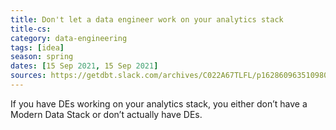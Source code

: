 ```yaml
---
title: Don't let a data engineer work on your analytics stack
title-cs: 
category: data-engineering
tags: [idea]
season: spring
dates: [15 Sep 2021, 15 Sep 2021]
sources: https://getdbt.slack.com/archives/C022A67TLFL/p1628609635109800?thread_ts=1628279819.038800&cid=C022A67TLFL
---
```


>
If you have DEs working on your analytics stack, you either don’t have a Modern Data Stack or don’t actually have DEs.
